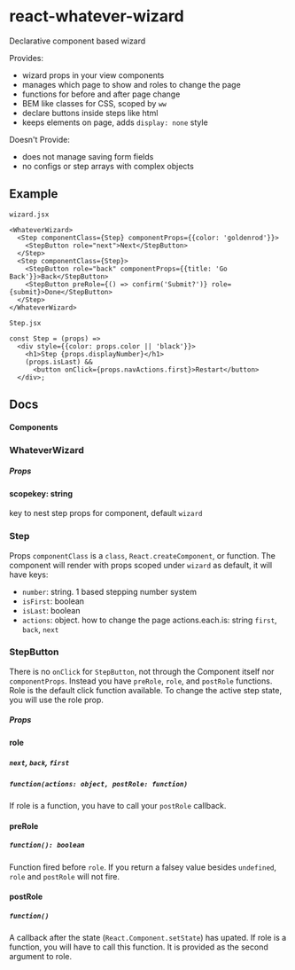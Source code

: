 # react-whatever-wizard
Declarative component based wizard

Provides:
- wizard props in your view components
- manages which page to show and roles to change the page
- functions for before and after page change
- BEM like classes for CSS, scoped by `ww`
- declare buttons inside steps like html
- keeps elements on page, adds `display: none` style

Doesn't Provide:
- does not manage saving form fields
- no configs or step arrays with complex objects

## Example
`wizard.jsx`
```
<WhateverWizard>
  <Step componentClass={Step} componentProps={{color: 'goldenrod'}}>
    <StepButton role="next">Next</StepButton>
  </Step>
  <Step componentClass={Step}>
    <StepButton role="back" componentProps={{title: 'Go Back'}}>Back</StepButton>
    <StepButton preRole={() => confirm('Submit?')} role={submit}>Done</StepButton>
  </Step>
</WhateverWizard>
```

`Step.jsx`
```
const Step = (props) =>
  <div style={{color: props.color || 'black'}}>
    <h1>Step {props.displayNumber}</h1>
    (props.isLast) &&
      <button onClick={props.navActions.first}>Restart</button>
  </div>;
```


## Docs

#### Components
### WhateverWizard
##### Props
#### scopekey: string
key to nest step props for component, default `wizard`

### Step
Props `componentClass` is a `class`, `React.createComponent`, or function. The component will render with props scoped under `wizard` as default, it will have keys:
- `number`: string. 1 based stepping number system
- `isFirst`: boolean
- `isLast`: boolean
- `actions`: object. how to change the page
actions.each.is: string `first`, `back`, `next`

### StepButton
There is no `onClick` for `StepButton`, not through the Component itself nor `componentProps`.
Instead you have `preRole`, `role`, and `postRole` functions.
Role is the default click function available.
To change the active step state, you will use the role prop.

##### Props
#### role
##### `next`, `back`, `first`
##### `function(actions: object, postRole: function)`
If role is a function, you have to call your `postRole` callback.

#### preRole
##### `function(): boolean`
Function fired before `role`.
If you return a falsey value besides `undefined`, `role` and `postRole` will not fire.

#### postRole
##### `function()`
A callback after the state (`React.Component.setState`) has upated.
If role is a function, you will have to call this function.
It is provided as the second argument to role.

